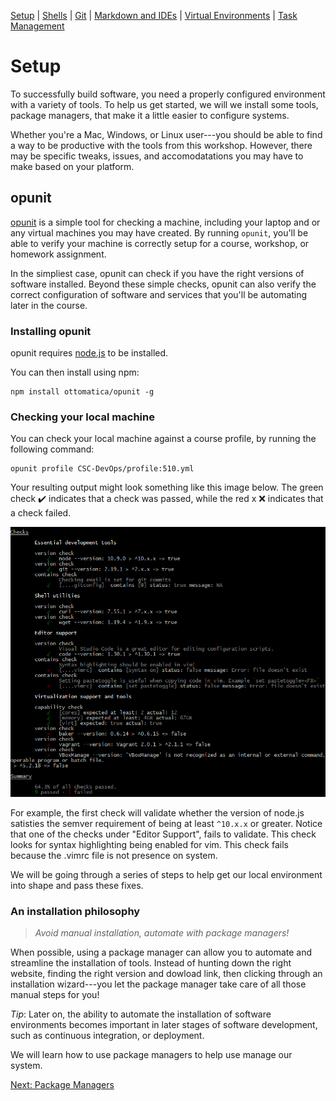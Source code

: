 [Setup](Setup.md#setup) | [Shells](Shells.md#shells) |  [Git](Git.md#git) | [Markdown and IDEs](MarkdownEditors.md#markdown) |  [Virtual Environments](Environments.md#environments) | [Task Management](OnlineTools.md#online-tools)

# Setup

To successfully build software, you need a properly configured environment with a variety of tools. To help us get started, we will we install some tools, package managers, that make it a little easier to configure systems. 

Whether you're a Mac, Windows, or Linux user---you should be able to find a way to be productive with the tools from this workshop. However, there may be specific tweaks, issues, and accomodatations you may have to make based on your platform.

## opunit

[opunit](https://github.com/ottomatica/opunit) is a simple tool for checking a machine, including your laptop and or any virtual machines you may have created. By running `opunit`, you'll be able to verify your machine is correctly setup for a course, workshop, or homework assignment. 

In the simpliest case, opunit can check if you have the right versions of software installed. Beyond these simple checks, opunit can also verify the correct configuration of software and services that you'll be automating later in the course.

### Installing opunit

opunit requires [node.js](https://nodejs.org/en/) to be installed.

You can then install using npm:

```bash|{type:'command'}
npm install ottomatica/opunit -g
```

### Checking your local machine

You can check your local machine against a course profile, by running the following command:

```bash|{type:'command'}
opunit profile CSC-DevOps/profile:510.yml
```

Your resulting output might look something like this image below. The green check ✔️ indicates that a check was passed, while the red x ❌ indicates that a check failed.

![profile](resources/imgs/profile.png)

For example, the first check will validate whether the version of node.js satisties the semver requirement of being at least `^10.x.x` or greater. Notice that one of the checks under "Editor Support", fails to validate. This check looks for syntax highlighting being enabled for vim. This check fails because the .vimrc file is not presence on system.

We will be going through a series of steps to help get our local environment into shape and pass these fixes.

### An installation philosophy

> *Avoid manual installation, automate with package managers!*

When possible, using a package manager can allow you to automate and streamline the installation of tools. Instead of hunting down the right website, finding the right version and dowload link, then clicking through an installation wizard---you let the package manager take care of all those manual steps for you! 

*Tip*: Later on, the ability to automate the installation of software environments becomes important in later stages of software development, such as continuous integration, or deployment.

We will learn how to use package managers to help use manage our system.

[Next: Package Managers](setup/package-managers.md)

